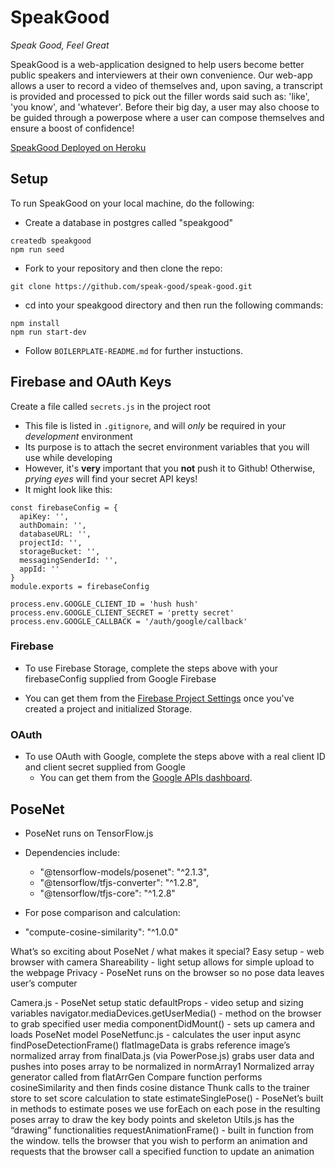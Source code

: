 # SpeakGood

_Speak Good, Feel Great_

SpeakGood is a web-application designed to help users become better public speakers and interviewers at their own convenience. Our web-app allows a user to record a video of themselves and, upon saving, a transcript is provided and processed to pick out the filler words said such as: 'like', 'you know', and 'whatever'. Before their big day, a user may also choose to be guided through a powerpose where a user can compose themselves and ensure a boost of confidence!

[SpeakGood Deployed on Heroku][speakgood-heroku]

[speakgood-heroku]: https://speakgood.herokuapp.com/

## Setup

To run SpeakGood on your local machine, do the following:

* Create a database in postgres called "speakgood"

```
createdb speakgood
npm run seed
```

* Fork to your repository and then clone the repo:

```
git clone https://github.com/speak-good/speak-good.git
```

* cd into your speakgood directory and then run the following commands:

```
npm install
npm run start-dev
```

* Follow `BOILERPLATE-README.md` for further instuctions.

## Firebase and OAuth Keys

Create a file called `secrets.js` in the project root

* This file is listed in `.gitignore`, and will _only_ be required
  in your _development_ environment
* Its purpose is to attach the secret environment variables that you
  will use while developing
* However, it's **very** important that you **not** push it to
  Github! Otherwise, _prying eyes_ will find your secret API keys!
* It might look like this:

```
const firebaseConfig = {
  apiKey: '',
  authDomain: '',
  databaseURL: '',
  projectId: '',
  storageBucket: '',
  messagingSenderId: '',
  appId: ''
}
module.exports = firebaseConfig

process.env.GOOGLE_CLIENT_ID = 'hush hush'
process.env.GOOGLE_CLIENT_SECRET = 'pretty secret'
process.env.GOOGLE_CALLBACK = '/auth/google/callback'
```

### Firebase

* To use Firebase Storage, complete the steps above with your firebaseConfig supplied from Google Firebase

* You can get them from the [Firebase Project Settings][firebase-apis] once you've created a project and initialized Storage.

[firebase-apis]: https://firebase.google.com/?authuser=0

### OAuth

* To use OAuth with Google, complete the steps above with a real client
  ID and client secret supplied from Google
  * You can get them from the [Google APIs dashboard][google-apis].

[google-apis]: https://console.developers.google.com/apis/credentials

## PoseNet

* PoseNet runs on TensorFlow.js 
* Dependencies include: 
  * "@tensorflow-models/posenet": "^2.1.3",
  * "@tensorflow/tfjs-converter": "^1.2.8",
  * "@tensorflow/tfjs-core": "^1.2.8"

* For pose comparison and calculation:
- "compute-cosine-similarity": "^1.0.0"

What’s so exciting about PoseNet / what makes it special?
Easy setup - web browser with camera
Shareability - light setup allows for simple upload to the webpage
Privacy - PoseNet runs on the browser so no pose data leaves user’s computer

Camera.js - PoseNet setup
static defaultProps - video setup and sizing variables
navigator.mediaDevices.getUserMedia() - method on the browser to grab specified user media
componentDidMount() - sets up camera and loads PoseNet model
PoseNetfunc.js - calculates the user input
async findPoseDetectionFrame()
flatImageData is grabs reference image’s normalized array from finalData.js (via PowerPose.js)
grabs user data and pushes into poses array to be normalized in normArray1 
Normalized array generator called from flatArrGen
Compare function performs cosineSimilarity and then finds cosine distance 
Thunk calls to the trainer store to set score calculation to state
estimateSinglePose() - PoseNet’s built in methods to estimate poses
we use forEach on each pose in the resulting poses array to draw the key body points and skeleton
Utils.js has the “drawing” functionalities
requestAnimationFrame() - built in function from the window. tells the browser that you wish to perform an animation and requests that the browser call a specified function to update an animation

